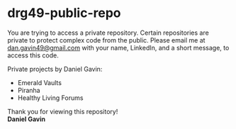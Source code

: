 # drg49-public-repo
You are trying to access a private repository. Certain repositories are private to protect complex code from the public. Please email me at dan.gavin49@gmail.com with your name, LinkedIn, and a short message, to access this code.

Private projects by Daniel Gavin:
- Emerald Vaults
- Piranha
- Healthy Living Forums

Thank you for viewing this repository!\
**Daniel Gavin**
